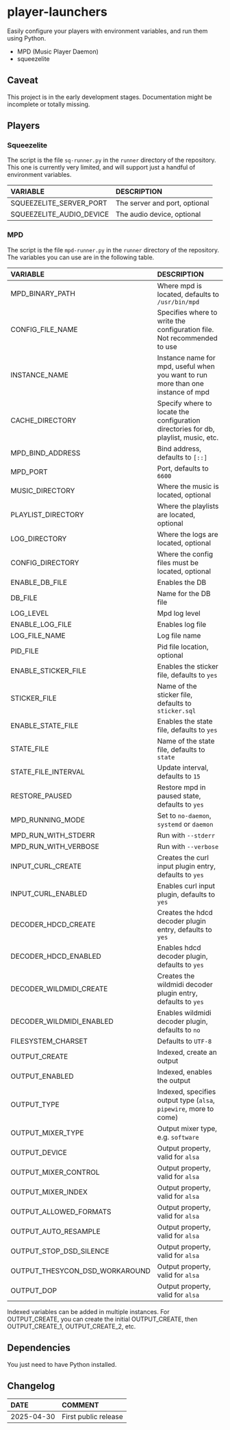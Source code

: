 # player-launchers

Easily configure your players with environment variables, and run them using Python.

- MPD (Music Player Daemon)
- squeezelite

## Caveat

This project is in the early development stages. Documentation might be incomplete or totally missing.  

## Players

### Squeezelite

The script is the file `sq-runner.py` in the `runner` directory of the repository.  
This one is currently very limited, and will support just a handful of environment variables.  

VARIABLE|DESCRIPTION
:---|:---
SQUEEZELITE_SERVER_PORT|The server and port, optional
SQUEEZELITE_AUDIO_DEVICE|The audio device, optional

### MPD

The script is the file `mpd-runner.py` in the `runner` directory of the repository.  
The variables you can use are in the following table.

VARIABLE|DESCRIPTION
:---|:---
MPD_BINARY_PATH|Where mpd is located, defaults to `/usr/bin/mpd`
CONFIG_FILE_NAME|Specifies where to write the configuration file. Not recommended to use
INSTANCE_NAME|Instance name for mpd, useful when you want to run more than one instance of mpd
CACHE_DIRECTORY|Specify where to locate the configuration directories for db, playlist, music, etc.
MPD_BIND_ADDRESS|Bind address, defaults to `[::]`
MPD_PORT|Port, defaults to `6600`
MUSIC_DIRECTORY|Where the music is located, optional
PLAYLIST_DIRECTORY|Where the playlists are located, optional
LOG_DIRECTORY|Where the logs are located, optional
CONFIG_DIRECTORY|Where the config files must be located, optional
ENABLE_DB_FILE|Enables the DB
DB_FILE|Name for the DB file
LOG_LEVEL|Mpd log level
ENABLE_LOG_FILE|Enables log file
LOG_FILE_NAME|Log file name
PID_FILE|Pid file location, optional
ENABLE_STICKER_FILE|Enables the sticker file, defaults to `yes`
STICKER_FILE|Name of the sticker file, defaults to `sticker.sql`
ENABLE_STATE_FILE|Enables the state file, defaults to `yes`
STATE_FILE|Name of the state file, defaults to `state`
STATE_FILE_INTERVAL|Update interval, defaults to `15`
RESTORE_PAUSED|Restore mpd in paused state, defaults to `yes`
MPD_RUNNING_MODE|Set to `no-daemon`, `systemd` or `daemon`
MPD_RUN_WITH_STDERR|Run with `--stderr`
MPD_RUN_WITH_VERBOSE|Run with `--verbose`
INPUT_CURL_CREATE|Creates the curl input plugin entry, defaults to `yes`
INPUT_CURL_ENABLED|Enables curl input plugin, defaults to `yes`
DECODER_HDCD_CREATE|Creates the hdcd decoder plugin entry, defaults to `yes`
DECODER_HDCD_ENABLED|Enables hdcd decoder plugin, defaults to `yes`
DECODER_WILDMIDI_CREATE|Creates the wildmidi decoder plugin entry, defaults to `yes`
DECODER_WILDMIDI_ENABLED|Enables wildmidi decoder plugin, defaults to `no`
FILESYSTEM_CHARSET|Defaults to `UTF-8`
OUTPUT_CREATE|Indexed, create an output
OUTPUT_ENABLED|Indexed, enables the output
OUTPUT_TYPE|Indexed, specifies output type (`alsa`, `pipewire`, more to come)
OUTPUT_MIXER_TYPE|Output mixer type, e.g. `software`
OUTPUT_DEVICE|Output property, valid for `alsa`
OUTPUT_MIXER_CONTROL|Output property, valid for `alsa`
OUTPUT_MIXER_INDEX|Output property, valid for `alsa`
OUTPUT_ALLOWED_FORMATS|Output property, valid for `alsa`
OUTPUT_AUTO_RESAMPLE|Output property, valid for `alsa`
OUTPUT_STOP_DSD_SILENCE|Output property, valid for `alsa`
OUTPUT_THESYCON_DSD_WORKAROUND|Output property, valid for `alsa`
OUTPUT_DOP|Output property, valid for `alsa`

Indexed variables can be added in multiple instances. For OUTPUT_CREATE, you can create the initial OUTPUT_CREATE, then OUTPUT_CREATE_1, OUTPUT_CREATE_2, etc.

## Dependencies

You just need to have Python installed.  

## Changelog

DATE|COMMENT
:---|:---
2025-04-30|First public release